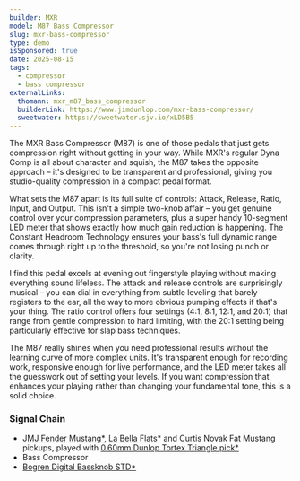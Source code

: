 ```yaml
---
builder: MXR
model: M87 Bass Compressor
slug: mxr-bass-compressor
type: demo
isSponsored: true
date: 2025-08-15
tags:
  - compressor
  - bass compressor
externalLinks:
  thomann: mxr_m87_bass_compressor
  builderLink: https://www.jimdunlop.com/mxr-bass-compressor/
  sweetwater: https://sweetwater.sjv.io/xLD5B5
---
```


The MXR Bass Compressor (M87) is one of those pedals that just gets compression right without getting in your way. While MXR's regular Dyna Comp is all about character and squish, the M87 takes the opposite approach – it's designed to be transparent and professional, giving you studio-quality compression in a compact pedal format.

What sets the M87 apart is its full suite of controls: Attack, Release, Ratio, Input, and Output. This isn't a simple two-knob affair – you get genuine control over your compression parameters, plus a super handy 10-segment LED meter that shows exactly how much gain reduction is happening. The Constant Headroom Technology ensures your bass's full dynamic range comes through right up to the threshold, so you're not losing punch or clarity.

I find this pedal excels at evening out fingerstyle playing without making everything sound lifeless. The attack and release controls are surprisingly musical – you can dial in everything from subtle leveling that barely registers to the ear, all the way to more obvious pumping effects if that's your thing. The ratio control offers four settings (4:1, 8:1, 12:1, and 20:1) that range from gentle compression to hard limiting, with the 20:1 setting being particularly effective for slap bass techniques.

The M87 really shines when you need professional results without the learning curve of more complex units. It's transparent enough for recording work, responsive enough for live performance, and the LED meter takes all the guesswork out of setting your levels. If you want compression that enhances your playing rather than changing your fundamental tone, this is a solid choice.

### Signal Chain

- [JMJ Fender Mustang\*](https://sweetwater.sjv.io/R5A6bg), [La Bella Flats\*](https://sweetwater.sjv.io/WqZN6Z) and Curtis Novak Fat Mustang pickups, played with [0.60mm Dunlop Tortex Triangle pick\*](https://sweetwater.sjv.io/7akO2A)
- Bass Compressor
- [Bogren Digital Bassknob STD\*](https://www.thomann.de/intl/bogren_digital_bassknob_std.htm?offid=1&affid=3396)
